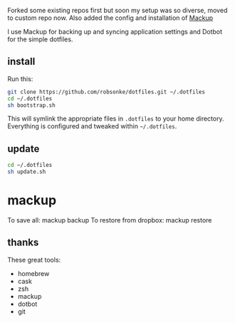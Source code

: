 Forked some existing repos first but soon my setup was so diverse, moved to custom repo now.
Also added the config and installation of [Mackup](https://github.com/lra/mackup)

I use Mackup for backing up and syncing application settings and Dotbot for the simple dotfiles.


## install

Run this:

```sh
git clone https://github.com/robsonke/dotfiles.git ~/.dotfiles
cd ~/.dotfiles
sh bootstrap.sh
```

This will symlink the appropriate files in `.dotfiles` to your home directory.
Everything is configured and tweaked within `~/.dotfiles`.

## update
```sh
cd ~/.dotfiles
sh update.sh
```

# mackup
To save all: mackup backup
To restore from dropbox: mackup restore

## thanks

These great tools:
* homebrew
* cask
* zsh
* mackup
* dotbot
* git
